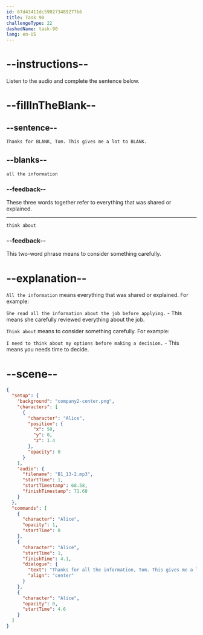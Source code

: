 ```yaml
---
id: 67d43411dc590273489277b6
title: Task 90
challengeType: 22
dashedName: task-90
lang: en-US
---
```


<!-- (Audio) Alice: Thanks for all the information, Tom. This gives me a lot to think about. -->

# --instructions--

Listen to the audio and complete the sentence below.

# --fillInTheBlank--

## --sentence--

`Thanks for BLANK, Tom. This gives me a lot to BLANK.`  

## --blanks--

`all the information`  

### --feedback--  

These three words together refer to everything that was shared or explained.  

---  

`think about`  

### --feedback--  

This two-word phrase means to consider something carefully.  

# --explanation--  

`All the information` means everything that was shared or explained. For example:  

`She read all the information about the job before applying.` - This means she carefully reviewed everything about the job.  

`Think about` means to consider something carefully. For example:  

`I need to think about my options before making a decision.` - This means you needs time to decide.  

# --scene--

```json
{
  "setup": {
    "background": "company2-center.png",
    "characters": [
      {
        "character": "Alice",
        "position": {
          "x": 50,
          "y": 0,
          "z": 1.4
        },
        "opacity": 0
      }
    ],
    "audio": {
      "filename": "B1_13-2.mp3",
      "startTime": 1,
      "startTimestamp": 68.58,
      "finishTimestamp": 71.68
    }
  },
  "commands": [
    {
      "character": "Alice",
      "opacity": 1,
      "startTime": 0
    },
    {
      "character": "Alice",
      "startTime": 1,
      "finishTime": 4.1,
      "dialogue": {
        "text": "Thanks for all the information, Tom. This gives me a lot to think about.",
        "align": "center"
      }
    },
    {
      "character": "Alice",
      "opacity": 0,
      "startTime": 4.6
    }
  ]
}
```
